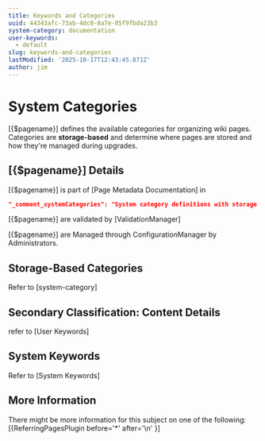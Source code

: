```yaml
---
title: Keywords and Categories
uuid: 44343afc-73ab-4dc0-8a7e-05f9fbda23b3
system-category: documentation
user-keywords:
  - default
slug: keywords-and-categories
lastModified: '2025-10-17T12:43:45.871Z'
author: jim
---
```

# System Categories

[{$pagename}] defines the available categories for organizing wiki pages. Categories are **storage-based** and determine where pages are stored and how they're managed during upgrades.

## [{$pagename}] Details
 [{$pagename}] is part of [Page Metadata Documentation]  in 
```json
"_comment_systemCategories": "System category definitions with storage location mapping",
```
[{$pagename}] are validated by [ValidationManager]

[{$pagename}] are Managed through ConfigurationManager by Administrators.

## Storage-Based Categories

Refer to [system-category]

## Secondary Classification: Content Details 
refer to [User Keywords]

## System Keywords
Refer to [System Keywords]

## More Information

There might be more information for this subject on one of the following:
[{ReferringPagesPlugin before='*' after='\n' }]
